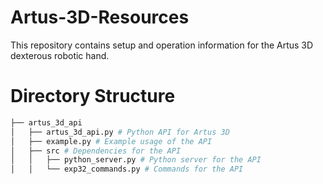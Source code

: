 # Artus-3D-Resources
This repository contains setup and operation information for the Artus 3D dexterous robotic hand.

# Directory Structure
```bash
├── artus_3d_api
│   ├── artus_3d_api.py # Python API for Artus 3D
│   ├── example.py # Example usage of the API
│   ├── src # Dependencies for the API
│   │   ├── python_server.py # Python server for the API
│   │   └── exp32_commands.py # Commands for the API
```